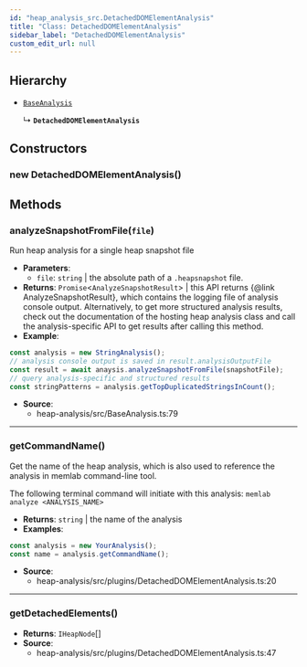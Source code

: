 ```yaml
---
id: "heap_analysis_src.DetachedDOMElementAnalysis"
title: "Class: DetachedDOMElementAnalysis"
sidebar_label: "DetachedDOMElementAnalysis"
custom_edit_url: null
---
```


## Hierarchy

- [`BaseAnalysis`](heap_analysis_src.BaseAnalysis.md)

  ↳ **`DetachedDOMElementAnalysis`**

## Constructors

### <a id="new detacheddomelementanalysis"></a>**new DetachedDOMElementAnalysis**()

## Methods

### <a id="analyzesnapshotfromfile"></a>**analyzeSnapshotFromFile**(`file`)

Run heap analysis for a single heap snapshot file

 * **Parameters**:
    * `file`: `string` | the absolute path of a `.heapsnapshot` file.
 * **Returns**: `Promise`<`AnalyzeSnapshotResult`\> | this API returns {@link AnalyzeSnapshotResult}, which contains
the logging file of analysis console output. Alternatively, to get more
structured analysis results, check out the documentation of the hosting
heap analysis class and call the analysis-specific API to get results
after calling this method.
* **Example**:
```typescript
const analysis = new StringAnalysis();
// analysis console output is saved in result.analysisOutputFile
const result = await anaysis.analyzeSnapshotFromFile(snapshotFile);
// query analysis-specific and structured results
const stringPatterns = analysis.getTopDuplicatedStringsInCount();
```

 * **Source**:
    * heap-analysis/src/BaseAnalysis.ts:79

___

### <a id="getcommandname"></a>**getCommandName**()

Get the name of the heap analysis, which is also used to reference
the analysis in memlab command-line tool.

The following terminal command will initiate with this analysis:
`memlab analyze <ANALYSIS_NAME>`

 * **Returns**: `string` | the name of the analysis
* **Examples**:
```typescript
const analysis = new YourAnalysis();
const name = analysis.getCommandName();
```

 * **Source**:
    * heap-analysis/src/plugins/DetachedDOMElementAnalysis.ts:20

___

### <a id="getdetachedelements"></a>**getDetachedElements**()

 * **Returns**: `IHeapNode`[]
 * **Source**:
    * heap-analysis/src/plugins/DetachedDOMElementAnalysis.ts:47
